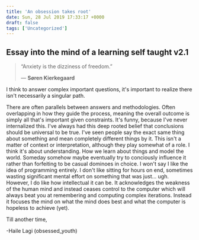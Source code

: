```yaml
---
title: 'An obsession takes root'
date: Sun, 28 Jul 2019 17:33:17 +0000
draft: false
tags: ['Uncategorized']
---
```


Essay into the mind of a learning self taught v2.1
--------------------------------------------------

> “Anxiety is the dizziness of freedom.” 
> 
> — **Søren Kierkegaard**

I think to answer complex important questions, it's important to realize there isn't necessarily a singular path.

There are often parallels between answers and methodologies. Often overlapping in how they guide the process, meaning the overall outcome is simply all that's important given constraints. It's funny, because I've never internalized this. I've always had this deep rooted belief that conclusions should be universal to be true. I've seen people say the exact same thing about something and mean completely different things by it. This isn't a matter of context or interpretation, although they play somewhat of a role. I think it's about understanding. How we learn about things and model the world. Someday somehow maybe eventually try to conciously influence it rather than forfeiting to be casual dominoes in choice. I won't say I like the idea of programming entirely. I don't like sitting for hours on end, sometimes wasting significant mental effort on something that was just... ugh. However, I do like how intellectual it can be. It acknowledges the weakness of the human mind and instead ceases control to the computer which will always beat you at remembering and computing complex iterations. Instead it focuses the mind on what the mind does best and what the computer is hopeless to achieve (yet).

Till another time,

\-Haile Lagi (obsessed\_youth)